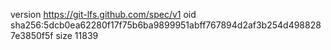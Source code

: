 version https://git-lfs.github.com/spec/v1
oid sha256:5dcb0ea62280f17f75b6ba9899951abff767894d2af3b254d4988287e3850f5f
size 11839
